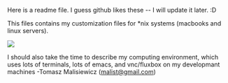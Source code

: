 Here is a readme file.  I guess github likes these -- I will update it later.
:D

This files contains my customization files for *nix systems (macbooks and linux servers).

![](https://github.com/quantombone/linux-config-files/blob/master/screenshots/screenshot-terminal1.png)

I should also take the time to describe my computing environment, which uses lots of terminals, lots of emacs, and vnc/fluxbox on my developmant machines
-Tomasz Malisiewicz (malist@gmail.com)